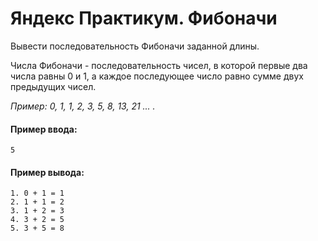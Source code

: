 # Яндекс Практикум. Фибоначи
Вывести последовательность Фибоначи заданной длины.

Числа Фибоначи - последовательность чисел, в которой первые два числа равны 0 и 1,  а каждое последующее число равно сумме двух предыдущих чисел.

_Пример: 0, 1, 1, 2, 3, 5, 8, 13, 21 ... ._

 #### Пример ввода:
 ```
 5
```
 #### Пример вывода:
 ```
 1. 0 + 1 = 1
 2. 1 + 1 = 2
 3. 1 + 2 = 3
 4. 3 + 2 = 5
 5. 3 + 5 = 8
```

